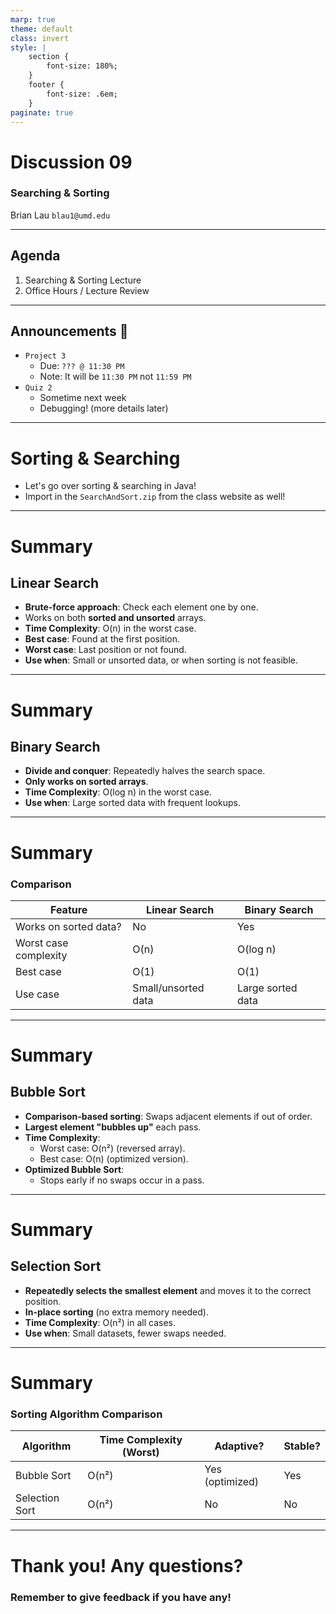 ```yaml
---
marp: true
theme: default
class: invert
style: |
    section {
        font-size: 180%;
    }
    footer {
        font-size: .6em;
    }
paginate: true
---
```

<!-- 
_paginate: false
_class: invert
-->

# <!--fit--> Discussion 09
<!-- 
_footer: "Credits to Adit Bala for the MARP template <3"
-->

### Searching & Sorting

Brian Lau
`blau1@umd.edu`

---
## Agenda
<!-- 
_footer: Slides available at [`teaching.beelau.dev`](https://teaching.beelau.dev)
-->
1. Searching & Sorting Lecture
3. Office Hours / Lecture Review
---

## Announcements :mega:
<!-- 
_footer: Slides available at [`teaching.beelau.dev`](https://teaching.beelau.dev)
-->
- `Project 3`
    - Due: `??? @ 11:30 PM`
    - Note: It will be `11:30 PM` not `11:59 PM`
- `Quiz 2` 
    - Sometime next week
    - Debugging! (more details later)
---
# Sorting & Searching
- Let's go over sorting & searching in Java!
- Import in the `SearchAndSort.zip` from the class website as well!
---
# Summary
## Linear Search
- **Brute-force approach**: Check each element one by one.
- Works on both **sorted and unsorted** arrays.
- **Time Complexity**: O(n) in the worst case.
- **Best case**: Found at the first position.
- **Worst case**: Last position or not found.
- **Use when**: Small or unsorted data, or when sorting is not feasible.
---
# Summary
## Binary Search
- **Divide and conquer**: Repeatedly halves the search space.
- **Only works on sorted arrays**.
- **Time Complexity**: O(log n) in the worst case.
- **Use when**: Large sorted data with frequent lookups.
---
# Summary
### Comparison
| Feature          | Linear Search | Binary Search |
|-----------------|--------------|--------------|
| Works on sorted data? | No | Yes |
| Worst case complexity | O(n) | O(log n) |
| Best case | O(1) | O(1) |
| Use case | Small/unsorted data | Large sorted data |
---
# Summary
## Bubble Sort
- **Comparison-based sorting**: Swaps adjacent elements if out of order.
- **Largest element "bubbles up"** each pass.
- **Time Complexity**:
  - Worst case: O(n²) (reversed array).
  - Best case: O(n) (optimized version).
- **Optimized Bubble Sort**:
  - Stops early if no swaps occur in a pass.
---
# Summary
## Selection Sort
- **Repeatedly selects the smallest element** and moves it to the correct position.
- **In-place sorting** (no extra memory needed).
- **Time Complexity**: O(n²) in all cases.
- **Use when**: Small datasets, fewer swaps needed.
---
# Summary
### Sorting Algorithm Comparison
| Algorithm      | Time Complexity (Worst) | Adaptive? | Stable? |
|--------------|-------------------|---------|--------|
| Bubble Sort  | O(n²)             | Yes (optimized) | Yes |
| Selection Sort | O(n²)             | No | No |
---

# Thank you! Any questions?

### Remember to give feedback if you have any!
